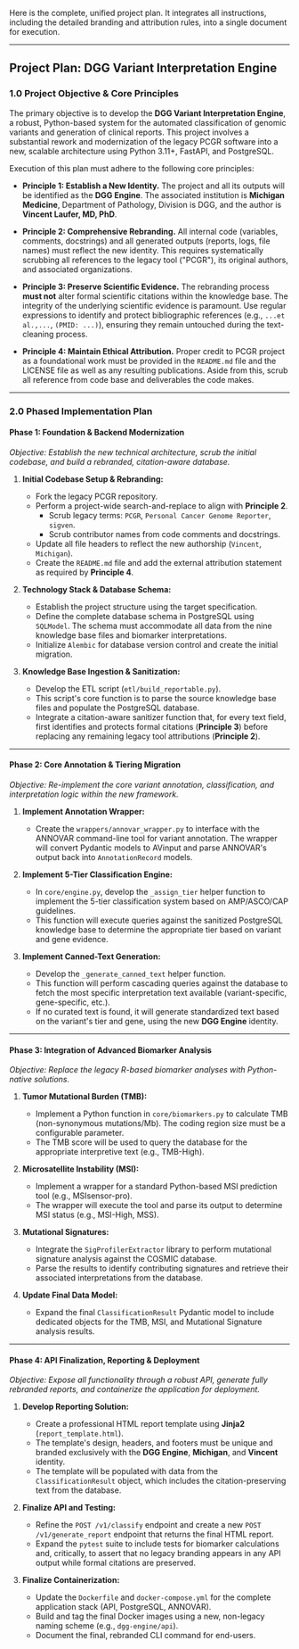 Here is the complete, unified project plan. It integrates all instructions, including the detailed branding and attribution rules, into a single document for execution.

***

## **Project Plan: DGG Variant Interpretation Engine**

### **1.0 Project Objective & Core Principles**

The primary objective is to develop the **DGG Variant Interpretation Engine**, a robust, Python-based system for the automated classification of genomic variants and generation of clinical reports. This project involves a substantial rework and modernization of the legacy PCGR software into a new, scalable architecture using Python 3.11+, FastAPI, and PostgreSQL.

Execution of this plan must adhere to the following core principles:

* **Principle 1: Establish a New Identity.** The project and all its outputs will be identified as the **DGG Engine**. The associated institution is **Michigan Medicine**, Department of Pathology, Division is DGG, and the author is **Vincent Laufer, MD, PhD**.

* **Principle 2: Comprehensive Rebranding.** All internal code (variables, comments, docstrings) and all generated outputs (reports, logs, file names) must reflect the new identity. This requires systematically scrubbing all references to the legacy tool ("PCGR"), its original authors, and associated organizations.

* **Principle 3: Preserve Scientific Evidence.** The rebranding process **must not** alter formal scientific citations within the knowledge base. The integrity of the underlying scientific evidence is paramount. Use regular expressions to identify and protect bibliographic references (e.g., `...et al.,...`, `(PMID: ...)`), ensuring they remain untouched during the text-cleaning process.

* **Principle 4: Maintain Ethical Attribution.** Proper credit to PCGR project as a foundational work must be provided in the `README.md` file and the LICENSE file as well as any resulting publications. Aside from this, scrub all reference from code base and deliverables the code makes.

---

### **2.0 Phased Implementation Plan**

#### **Phase 1: Foundation & Backend Modernization**

*Objective: Establish the new technical architecture, scrub the initial codebase, and build a rebranded, citation-aware database.*

1.  **Initial Codebase Setup & Rebranding:**
    * Fork the legacy PCGR repository.
    * Perform a project-wide search-and-replace to align with **Principle 2**.
        * Scrub legacy terms: `PCGR`, `Personal Cancer Genome Reporter`, `sigven`.
        * Scrub contributor names from code comments and docstrings.
    * Update all file headers to reflect the new authorship (`Vincent`, `Michigan`).
    * Create the `README.md` file and add the external attribution statement as required by **Principle 4**.

2.  **Technology Stack & Database Schema:**
    * Establish the project structure using the target specification.
    * Define the complete database schema in PostgreSQL using `SQLModel`. The schema must accommodate all data from the nine knowledge base files and biomarker interpretations.
    * Initialize `Alembic` for database version control and create the initial migration.

3.  **Knowledge Base Ingestion & Sanitization:**
    * Develop the ETL script (`etl/build_reportable.py`).
    * This script's core function is to parse the source knowledge base files and populate the PostgreSQL database.
    * Integrate a citation-aware sanitizer function that, for every text field, first identifies and protects formal citations (**Principle 3**) before replacing any remaining legacy tool attributions (**Principle 2**).

---

#### **Phase 2: Core Annotation & Tiering Migration**

*Objective: Re-implement the core variant annotation, classification, and interpretation logic within the new framework.*

1.  **Implement Annotation Wrapper:**
    * Create the `wrappers/annovar_wrapper.py` to interface with the ANNOVAR command-line tool for variant annotation. The wrapper will convert Pydantic models to AVinput and parse ANNOVAR's output back into `AnnotationRecord` models.

2.  **Implement 5-Tier Classification Engine:**
    * In `core/engine.py`, develop the `_assign_tier` helper function to implement the 5-tier classification system based on AMP/ASCO/CAP guidelines.
    * This function will execute queries against the sanitized PostgreSQL knowledge base to determine the appropriate tier based on variant and gene evidence.

3.  **Implement Canned-Text Generation:**
    * Develop the `_generate_canned_text` helper function.
    * This function will perform cascading queries against the database to fetch the most specific interpretation text available (variant-specific, gene-specific, etc.).
    * If no curated text is found, it will generate standardized text based on the variant's tier and gene, using the new **DGG Engine** identity.

---

#### **Phase 3: Integration of Advanced Biomarker Analysis**

*Objective: Replace the legacy R-based biomarker analyses with Python-native solutions.*

1.  **Tumor Mutational Burden (TMB):**
    * Implement a Python function in `core/biomarkers.py` to calculate TMB (non-synonymous mutations/Mb). The coding region size must be a configurable parameter.
    * The TMB score will be used to query the database for the appropriate interpretive text (e.g., TMB-High).

2.  **Microsatellite Instability (MSI):**
    * Implement a wrapper for a standard Python-based MSI prediction tool (e.g., MSIsensor-pro).
    * The wrapper will execute the tool and parse its output to determine MSI status (e.g., MSI-High, MSS).

3.  **Mutational Signatures:**
    * Integrate the `SigProfilerExtractor` library to perform mutational signature analysis against the COSMIC database.
    * Parse the results to identify contributing signatures and retrieve their associated interpretations from the database.

4.  **Update Final Data Model:**
    * Expand the final `ClassificationResult` Pydantic model to include dedicated objects for the TMB, MSI, and Mutational Signature analysis results.

---

#### **Phase 4: API Finalization, Reporting & Deployment**

*Objective: Expose all functionality through a robust API, generate fully rebranded reports, and containerize the application for deployment.*

1.  **Develop Reporting Solution:**
    * Create a professional HTML report template using **Jinja2** (`report_template.html`).
    * The template's design, headers, and footers must be unique and branded exclusively with the **DGG Engine**, **Michigan**, and **Vincent** identity.
    * The template will be populated with data from the `ClassificationResult` object, which includes the citation-preserving text from the database.

2.  **Finalize API and Testing:**
    * Refine the `POST /v1/classify` endpoint and create a new `POST /v1/generate_report` endpoint that returns the final HTML report.
    * Expand the `pytest` suite to include tests for biomarker calculations and, critically, to assert that no legacy branding appears in any API output while formal citations are preserved.

3.  **Finalize Containerization:**
    * Update the `Dockerfile` and `docker-compose.yml` for the complete application stack (API, PostgreSQL, ANNOVAR).
    * Build and tag the final Docker images using a new, non-legacy naming scheme (e.g., `dgg-engine/api`).
    * Document the final, rebranded CLI command for end-users.
